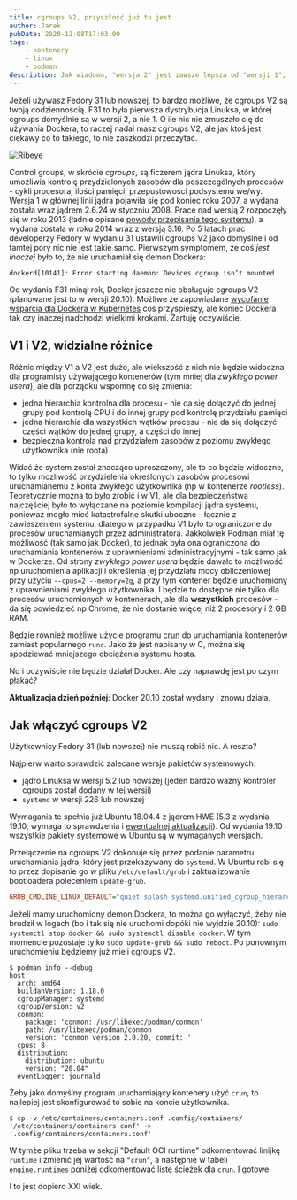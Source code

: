 ```yaml
---
title: cgroups V2, przyszłość już tu jest
author: Jarek
pubDate: 2020-12-08T17:03:00
tags:
    - kontenery
    - linux
    - podman
description: Jak wiadomo, "wersja 2" jest zawsze lepsza od "wersji 1", tak też jest z control groups w linuksie. A co konkretnie jest lepsze?
---
```


Jeżeli używasz Fedory 31 lub nowszej, to bardzo możliwe, że cgroups V2 są twoją codziennością. F31 to była pierwsza dystrybucja Linuksa, w której cgroups domyślnie są w wersji 2, a nie 1. O ile nic nie zmuszało cię do używania Dockera, to raczej nadal masz cgroups V2, ale jak ktoś jest ciekawy co to takiego, to nie zaszkodzi przeczytać.

![Ribeye](https://i.imgur.com/qBHFvDrh.jpg)

Control groups, w skrócie _cgroups_, są ficzerem jądra Linuksa, który umożliwia kontrolę przydzielonych zasobów dla poszczególnych procesów - cykli procesora, ilości pamięci, przepustowości podsystemu we/wy. Wersja 1 w głównej linii jądra pojawiła się pod koniec roku 2007, a wydana została wraz jądrem 2.6.24 w styczniu 2008. Prace nad wersją 2 rozpoczęły się w roku 2013 (ładnie opisane [powody przepisania tego systemu](https://www.kernel.org/doc/html/latest/admin-guide/cgroup-v2.html#issues-with-v1-and-rationales-for-v2)), a wydana została w roku 2014 wraz z wersją 3.16. Po 5 latach prac developerzy Fedory w wydaniu 31 ustawili cgroups V2 jako domyślne i od tamtej pory nic nie jest takie samo. Pierwszym symptomem, że coś _jest inaczej_ było to, że nie uruchamiał się demon Dockera:

```
dockerd[10141]: Error starting daemon: Devices cgroup isn’t mounted
```

Od wydania F31 minął rok, Docker jeszcze nie obsługuje cgroups V2 (planowane jest to w wersji 20.10). Możliwe że zapowiadane [wycofanie wsparcia dla Dockera w Kubernetes](https://kubernetes.io/blog/2020/12/02/dont-panic-kubernetes-and-docker/) coś przyspieszy, ale koniec Dockera tak czy inaczej nadchodzi wielkimi krokami. Żartuję oczywiście.

## V1 i V2, widzialne różnice

Różnic między V1 a V2 jest dużo, ale wiekszość z nich nie będzie widoczna dla programisty używającego kontenerów (tym mniej dla _zwykłego power usera_), ale dla porządku wspomnę co się zmienia:

-   jedna hierarchia kontrolna dla procesu - nie da się dołączyć do jednej grupy pod kontrolę CPU i do innej grupy pod kontrolę przydziału pamięci
-   jedna hierarchia dla wszystkich wątków procesu - nie da się dołączyć części wątków do jednej grupy, a części do innej
-   bezpieczna kontrola nad przydziałem zasobów z poziomu zwykłego użytkownika (nie roota)

Widać że system został znacząco uproszczony, ale to co będzie widoczne, to tylko mozliwość przydzielenia określonych zasobów procesowi uruchamianemu z konta zwykłego użytkownika (np w kontenerze _rootless_). Teoretycznie można to było zrobić i w V1, ale dla bezpieczeństwa najczęściej było to wyłączane na poziomie kompilacji jądra systemu, ponieważ mogło mieć katastrofalne skutki uboczne - łącznie z zawieszeniem systemu, dlatego w przypadku V1 było to ograniczone do procesów uruchamianych przez administratora. Jakkolwiek Podman miał tę możliwość (tak samo jak Docker), to jednak była ona ograniczona do uruchamiania kontenerów z uprawnieniami administracyjnymi - tak samo jak w Dockerze. Od strony _zwykłego power usera_ będzie dawało to możliwość np uruchomienia aplikacji i określenia jej przydziału mocy obliczeniowej przy użyciu `--cpus=2 --memory=2g`, a przy tym kontener będzie uruchomiony z uprawnieniami zwykłego użytkownika. I będzie to dostępne nie tylko dla procesów uruchomionych w kontenerach, ale dla **wszystkich** procesów - da się powiedzieć np Chrome, że nie dostanie więcej niż 2 procesory i 2 GB RAM.

Będzie również możliwe użycie programu [crun](https://github.com/containers/crun) do uruchamiania kontenerów zamiast popularnego `runc`. Jako że jest napisany w C, można się spodziewać mniejszego obciążenia systemu hosta.

No i oczywiście nie będzie działał Docker. Ale czy naprawdę jest po czym płakać?

**Aktualizacja dzień później**: Docker 20.10 został wydany i znowu działa.

## Jak włączyć cgroups V2

Użytkownicy Fedory 31 (lub nowszej) nie muszą robić nic. A reszta?

Najpierw warto sprawdzić zalecane wersje pakietów systemowych:

-   jądro Linuksa w wersji 5.2 lub nowszej (jeden bardzo ważny kontroler cgroups został dodany w tej wersji)
-   `systemd` w wersji 226 lub nowszej

Wymagania te spełnia już Ubuntu 18.04.4 z jądrem HWE (5.3 z wydania 19.10, wymaga to sprawdzenia i [ewentualnej aktualizacji](https://wiki.ubuntu.com/Kernel/LTSEnablementStack#Ubuntu_18.04_LTS_-_Bionic_Beaver)). Od wydania 19.10 wszystkie pakiety systemowe w Ubuntu są w wymaganych wersjach.

Przełączenie na cgroups V2 dokonuje się przez podanie parametru uruchamiania jądra, który jest przekazywany do `systemd`. W Ubuntu robi się to przez dopisanie go w pliku `/etc/default/grub` i zaktualizowanie bootloadera poleceniem `update-grub`.

```ini
GRUB_CMDLINE_LINUX_DEFAULT="quiet splash systemd.unified_cgroup_hierarchy=1"
```

Jeżeli mamy uruchomiony demon Dockera, to można go wyłączyć, żeby nie brudził w logach (bo i tak się nie uruchomi dopóki nie wyjdzie 20.10): `sudo systemctl stop docker && sudo systemctl disable docker`. W tym momencie pozostaje tylko `sudo update-grub && sudo reboot`. Po ponownym uruchomieniu będziemy już mieli cgroups V2.

```shellsession
$ podman info --debug
host:
  arch: amd64
  buildahVersion: 1.18.0
  cgroupManager: systemd
  cgroupVersion: v2
  conmon:
    package: 'conmon: /usr/libexec/podman/conmon'
    path: /usr/libexec/podman/conmon
    version: 'conmon version 2.0.20, commit: '
  cpus: 8
  distribution:
    distribution: ubuntu
    version: "20.04"
  eventLogger: journald
```

Żeby jako domyślny program uruchamiający kontenery użyć `crun`, to najlepiej jest skonfigurować to sobie na koncie użytkownika.

```shellsession
$ cp -v /etc/containers/containers.conf .config/containers/
'/etc/containers/containers.conf' -> '.config/containers/containers.conf'
```

W tymże pliku trzeba w sekcji "Default OCI runtime" odkomentować linijkę `runtime` i zmienić jej wartość na `"crun"`, a następnie w tabeli `engine.runtimes` poniżej odkomentować listę ścieżek dla `crun`. I gotowe.

I to jest dopiero XXI wiek.
